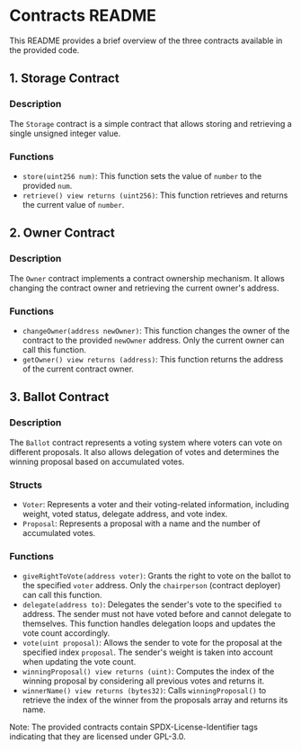 # Contracts README

This README provides a brief overview of the three contracts available in the provided code.

## 1. Storage Contract

### Description
The `Storage` contract is a simple contract that allows storing and retrieving a single unsigned integer value.

### Functions
- `store(uint256 num)`: This function sets the value of `number` to the provided `num`.
- `retrieve() view returns (uint256)`: This function retrieves and returns the current value of `number`.

## 2. Owner Contract

### Description
The `Owner` contract implements a contract ownership mechanism. It allows changing the contract owner and retrieving the current owner's address.

### Functions
- `changeOwner(address newOwner)`: This function changes the owner of the contract to the provided `newOwner` address. Only the current owner can call this function.
- `getOwner() view returns (address)`: This function returns the address of the current contract owner.

## 3. Ballot Contract

### Description
The `Ballot` contract represents a voting system where voters can vote on different proposals. It also allows delegation of votes and determines the winning proposal based on accumulated votes.

### Structs
- `Voter`: Represents a voter and their voting-related information, including weight, voted status, delegate address, and vote index.
- `Proposal`: Represents a proposal with a name and the number of accumulated votes.

### Functions
- `giveRightToVote(address voter)`: Grants the right to vote on the ballot to the specified `voter` address. Only the `chairperson` (contract deployer) can call this function.
- `delegate(address to)`: Delegates the sender's vote to the specified `to` address. The sender must not have voted before and cannot delegate to themselves. This function handles delegation loops and updates the vote count accordingly.
- `vote(uint proposal)`: Allows the sender to vote for the proposal at the specified index `proposal`. The sender's weight is taken into account when updating the vote count.
- `winningProposal() view returns (uint)`: Computes the index of the winning proposal by considering all previous votes and returns it.
- `winnerName() view returns (bytes32)`: Calls `winningProposal()` to retrieve the index of the winner from the proposals array and returns its name.

Note: The provided contracts contain SPDX-License-Identifier tags indicating that they are licensed under GPL-3.0.
